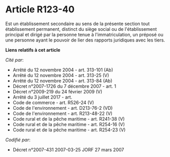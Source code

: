 # Article R123-40

Est un établissement secondaire au sens de la présente section tout établissement permanent, distinct du siège social ou de
l'établissement principal et dirigé par la personne tenue à l'immatriculation, un préposé ou une personne ayant le pouvoir de
lier des rapports juridiques avec les tiers.

**Liens relatifs à cet article**

_Cité par_:

  - Arrêté du 12 novembre 2004 - art. 313-101 (Ab)
  - Arrêté du 12 novembre 2004 - art. 313-25 (V)
  - Arrêté du 12 novembre 2004 - art. 313-84 (Ab)
  - Décret n°2007-1726 du 7 décembre 2007 - art. 1
  - Décret n°2009-219 du 24 février 2009 (V)
  - Arrêté du 3 juillet 2017 - art.
  - Code de commerce - art. R526-24 (V)
  - Code de l'environnement - art. D213-76-2 (VD)
  - Code de l'environnement - art. R213-48-22 (V)
  - Code rural et de la pêche maritime - art. R241-38 (V)
  - Code rural et de la pêche maritime - art. R254-16 (V)
  - Code rural et de la pêche maritime - art. R254-23 (V)

_Codifié par_:

  - Décret n°2007-431 2007-03-25 JORF 27 mars 2007
